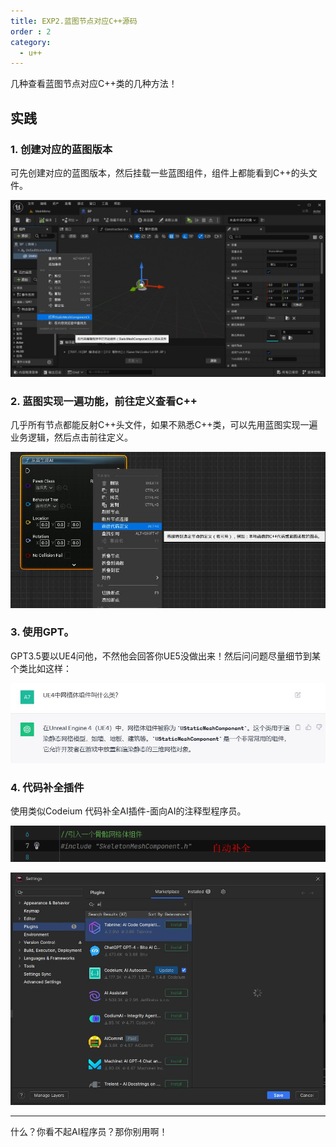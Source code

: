 ```yaml
---
title: EXP2.蓝图节点对应C++源码
order : 2
category:
  - u++
---
```


<chatmessage avatar="../../assets/emoji/blzt.png" :avatarWidth="40">
几种查看蓝图节点对应C++类的几种方法！
</chatmessage>

## 实践

### 1. 创建对应的蓝图版本

<chatmessage avatar="../../assets/emoji/dsyj.png" :avatarWidth="40">
可先创建对应的蓝图版本，然后挂载一些蓝图组件，组件上都能看到C++的头文件。
</chatmessage>

![](..%2Fassets%2FBP2CPP.jpg)

### 2.  蓝图实现一遍功能，前往定义查看C++

<chatmessage avatar="../../assets/emoji/bqb (4).png" :avatarWidth="40">
几乎所有节点都能反射C++头文件，如果不熟悉C++类，可以先用蓝图实现一遍业务逻辑，然后点击前往定义。
</chatmessage>

![](..%2Fassets%2FBp2cpp2.jpg)

### 3. 使用GPT。

<chatmessage avatar="../../assets/emoji/hh.png" :avatarWidth="40">
GPT3.5要以UE4问他，不然他会回答你UE5没做出来！然后问问题尽量细节到某个类比如这样：
</chatmessage>

![](..%2Fassets%2Faskgpt.jpg)

### 4. 代码补全插件

<chatmessage avatar="../../assets/emoji/dsyj.png" :avatarWidth="40">
使用类似Codeium 代码补全AI插件-面向AI的注释型程序员。
</chatmessage>


![](..%2Fassets%2FAICODE.png)

![](..%2Fassets%2FAIPLUTGIN.jpg)

<hr>

<chatmessage avatar="../../assets/emoji/blzt.png" :avatarWidth="40">
什么？你看不起AI程序员？那你别用啊！
</chatmessage>